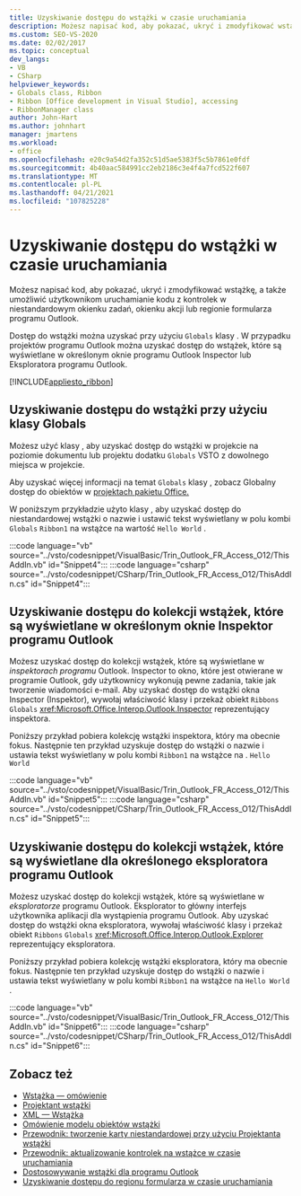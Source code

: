 ```yaml
---
title: Uzyskiwanie dostępu do wstążki w czasie uruchamiania
description: Możesz napisać kod, aby pokazać, ukryć i zmodyfikować wstążkę, a także umożliwić użytkownikom uruchamianie kodu z kontrolek w niestandardowym okienku zadań, okienku akcji lub regionie formularza programu Outlook.
ms.custom: SEO-VS-2020
ms.date: 02/02/2017
ms.topic: conceptual
dev_langs:
- VB
- CSharp
helpviewer_keywords:
- Globals class, Ribbon
- Ribbon [Office development in Visual Studio], accessing
- RibbonManager class
author: John-Hart
ms.author: johnhart
manager: jmartens
ms.workload:
- office
ms.openlocfilehash: e20c9a54d2fa352c51d5ae5383f5c5b7861e0fdf
ms.sourcegitcommit: 4b40aac584991cc2eb2186c3e4f4a7fcd522f607
ms.translationtype: MT
ms.contentlocale: pl-PL
ms.lasthandoff: 04/21/2021
ms.locfileid: "107825228"
---
```

# <a name="access-the-ribbon-at-run-time"></a>Uzyskiwanie dostępu do wstążki w czasie uruchamiania
  Możesz napisać kod, aby pokazać, ukryć i zmodyfikować wstążkę, a także umożliwić użytkownikom uruchamianie kodu z kontrolek w niestandardowym okienku zadań, okienku akcji lub regionie formularza programu Outlook.

 Dostęp do wstążki można uzyskać przy użyciu `Globals` klasy . W przypadku projektów programu Outlook można uzyskać dostęp do wstążek, które są wyświetlane w określonym oknie programu Outlook Inspector lub Eksploratora programu Outlook.

 [!INCLUDE[appliesto_ribbon](../vsto/includes/appliesto-ribbon-md.md)]

## <a name="access-the-ribbon-by-using-the-globals-class"></a>Uzyskiwanie dostępu do wstążki przy użyciu klasy Globals
 Możesz użyć klasy , aby uzyskać dostęp do wstążki w projekcie na poziomie dokumentu lub projektu dodatku `Globals` VSTO z dowolnego miejsca w projekcie.

 Aby uzyskać więcej informacji na temat `Globals` klasy , zobacz Globalny dostęp do obiektów w [projektach pakietu Office.](../vsto/global-access-to-objects-in-office-projects.md)

 W poniższym przykładzie użyto klasy , aby uzyskać dostęp do niestandardowej wstążki o nazwie i ustawić tekst wyświetlany w polu kombi `Globals` `Ribbon1` na wstążce na wartość `Hello World` .

 :::code language="vb" source="../vsto/codesnippet/VisualBasic/Trin_Outlook_FR_Access_O12/ThisAddIn.vb" id="Snippet4":::
 :::code language="csharp" source="../vsto/codesnippet/CSharp/Trin_Outlook_FR_Access_O12/ThisAddIn.cs" id="Snippet4":::

## <a name="access-a-collection-of-ribbons-that-appear-in-a-specific-outlook-inspector-window"></a>Uzyskiwanie dostępu do kolekcji wstążek, które są wyświetlane w określonym oknie Inspektor programu Outlook
 Możesz uzyskać dostęp do kolekcji wstążek, które są wyświetlane w *inspektorach programu* Outlook. Inspector to okno, które jest otwierane w programie Outlook, gdy użytkownicy wykonują pewne zadania, takie jak tworzenie wiadomości e-mail. Aby uzyskać dostęp do wstążki okna Inspector (Inspektor), wywołaj właściwość klasy i przekaż obiekt `Ribbons` `Globals` <xref:Microsoft.Office.Interop.Outlook.Inspector> reprezentujący inspektora.

 Poniższy przykład pobiera kolekcję wstążki inspektora, który ma obecnie fokus. Następnie ten przykład uzyskuje dostęp do wstążki o nazwie i ustawia tekst wyświetlany w polu kombi `Ribbon1` na wstążce na . `Hello World`

 :::code language="vb" source="../vsto/codesnippet/VisualBasic/Trin_Outlook_FR_Access_O12/ThisAddIn.vb" id="Snippet5":::
 :::code language="csharp" source="../vsto/codesnippet/CSharp/Trin_Outlook_FR_Access_O12/ThisAddIn.cs" id="Snippet5":::

## <a name="access-a-collection-of-ribbons-that-appear-for-a-specific-outlook-explorer"></a>Uzyskiwanie dostępu do kolekcji wstążek, które są wyświetlane dla określonego eksploratora programu Outlook
 Możesz uzyskać dostęp do kolekcji wstążek, które są wyświetlane w *eksploratorze* programu Outlook. Eksplorator to główny interfejs użytkownika aplikacji dla wystąpienia programu Outlook. Aby uzyskać dostęp do wstążki okna eksploratora, wywołaj właściwość klasy i przekaż obiekt `Ribbons` `Globals` <xref:Microsoft.Office.Interop.Outlook.Explorer> reprezentujący eksploratora.

 Poniższy przykład pobiera kolekcję wstążki eksploratora, który ma obecnie fokus. Następnie ten przykład uzyskuje dostęp do wstążki o nazwie i ustawia tekst wyświetlany w polu kombi `Ribbon1` na wstążce na `Hello World` .

 :::code language="vb" source="../vsto/codesnippet/VisualBasic/Trin_Outlook_FR_Access_O12/ThisAddIn.vb" id="Snippet6":::
 :::code language="csharp" source="../vsto/codesnippet/CSharp/Trin_Outlook_FR_Access_O12/ThisAddIn.cs" id="Snippet6":::

## <a name="see-also"></a>Zobacz też
- [Wstążka — omówienie](../vsto/ribbon-overview.md)
- [Projektant wstążki](../vsto/ribbon-designer.md)
- [XML — Wstążka](../vsto/ribbon-xml.md)
- [Omówienie modelu obiektów wstążki](../vsto/ribbon-object-model-overview.md)
- [Przewodnik: tworzenie karty niestandardowej przy użyciu Projektanta wstążki](../vsto/walkthrough-creating-a-custom-tab-by-using-the-ribbon-designer.md)
- [Przewodnik: aktualizowanie kontrolek na wstążce w czasie uruchamiania](../vsto/walkthrough-updating-the-controls-on-a-ribbon-at-run-time.md)
- [Dostosowywanie wstążki dla programu Outlook](../vsto/customizing-a-ribbon-for-outlook.md)
- [Uzyskiwanie dostępu do regionu formularza w czasie uruchamiania](../vsto/accessing-a-form-region-at-run-time.md)

